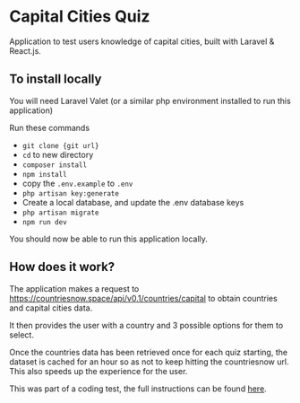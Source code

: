 # Capital Cities Quiz

Application to test users knowledge of capital cities, built with Laravel & React.js.

## To install locally

You will need Laravel Valet (or a similar php environment installed to run this application)

Run these commands
- `git clone {git url}`
- `cd` to new directory
- `composer install`
- `npm install`
- copy the `.env.example` to `.env`
- `php artisan key:generate`
- Create a local database, and update the .env database keys
- `php artisan migrate`
- `npm run dev`

You should now be able to run this application locally.

## How does it work?

The application makes a request to https://countriesnow.space/api/v0.1/countries/capital to obtain countries and capital cities data.

It then provides the user with a country and 3 possible options for them to select.

Once the countries data has been retrieved once for each quiz starting, the dataset is cached for an hour so as not to keep hitting the countriesnow url.  This also speeds up the experience for the user.

This was part of a coding test, the full instructions can be found [here](software-engineer-php-v4.pdf). 

